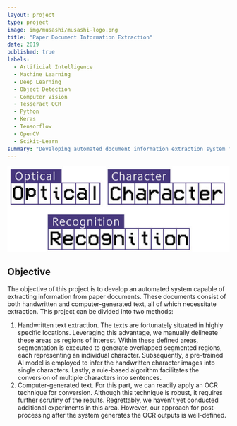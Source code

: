 ```yaml
---
layout: project
type: project
image: img/musashi/musashi-logo.png
title: "Paper Document Information Extraction"
date: 2019
published: true
labels:
  - Artificial Intelligence
  - Machine Learning
  - Deep Learning
  - Object Detection
  - Computer Vision
  - Tesseract OCR
  - Python
  - Keras
  - Tensorflow
  - OpenCV
  - Scikit-Learn
summary: "Developing automated document information extraction system for handwritten and computer-generated text, employing segmentation, AI models, and OCR techniques."
---
```


<img class="img-fluid" src="../img/musashi/doc-extract.png">

## Objective
The objective of this project is to develop an automated system capable of extracting information from paper documents. These documents consist of both handwritten and computer-generated text, all of which necessitate extraction. This project can be divided into two methods:

1. Handwritten text extraction. The texts are fortunately situated in highly specific locations. Leveraging this advantage, we manually delineate these areas as regions of interest. Within these defined areas, segmentation is executed to generate overlapped segmented regions, each representing an individual character. Subsequently, a pre-trained AI model is employed to infer the handwritten character images into single characters. Lastly, a rule-based algorithm facilitates the conversion of multiple characters into sentences.
2. Computer-generated text. For this part, we can readily apply an OCR technique for conversion. Although this technique is robust, it requires further scrutiny of the results. Regrettably, we haven't yet conducted additional experiments in this area. However, our approach for post-processing after the system generates the OCR outputs is well-defined.